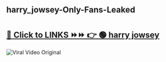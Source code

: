
 ## harry_jowsey-Only-Fans-Leaked

# <h2><a href="https://clipsfans.com/harry_jowsey&ref=git">🔗 Click to LINKS ⏩⏩ 👉 🟢 harry jowsey </a></h2>

<a href="https://clipsfans.com/harry_jowsey&ref=git" rel="nofollow" data-target="animated-image.originalLink"><img src="https://i.ibb.co.com/xMMVF88/686577567.gif" alt="Viral Video Original" style="max-width: 100%; display: inline-block;" data-target="animated-image.originalImage"></a>
